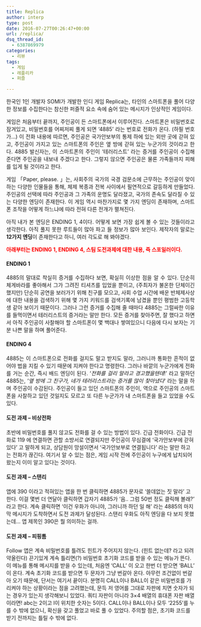```yaml
---
title: Replica
author: interp
type: post
date: 2016-07-27T00:26:47+00:00
url: /replica/
dsq_thread_id:
  - 6387869979
categories:
  - 리뷰
tags:
  - 게임
  - 레플리카
  - 퍼즐

---
```

<p style="text-align: justify;">
  한국인 1인 개발자 SOMI가 개발한 인디 게임 Replica는, 타인의 스마트폰을 풀어 다양한 정보를 수집한다는 참신한 퍼즐적 요소 속에 숨어 있는 메시지가 인상적인 게임이다.
</p>

<p style="text-align: justify;">
  게임은 처음부터 끝까지, 주인공이 든 스마트폰에서 이루어진다. 스마트폰은 비밀번호로 잠겨있고, 비밀번호를 어찌저찌 풀게 되면 &#8216;4885&#8217; 라는 번호로 전화가 온다. (하필 번호가&#8230;) 이 전화 내용에 따르면, 주인공은 국가안보부의 통제 하에 있는 외딴 곳에 갇혀 있고, 주인공이 가지고 있는 스마트폰의 주인은 옆 방에 갇혀 있는 누군가의 것이라고 한다. 4885 발신자는, 이 스마트폰의 주인이 &#8216;테러리스트&#8217; 라는 증거를 주인공이 수집해 준다면 주인공을 내보내 주겠다고 한다. 그렇지 않으면 주인공은 물론 가족들까지 피해를 입게 될 것이라고 한다.
</p>

<p style="text-align: justify;">
  게임 「Paper, please. 」는, 사회주의 국가의 국경 검문소에 근무하는 주인공이 맞이하는 다양한 인물들을 통해, 체제 복종과 전복 사이에서 필연적으로 갈등하게 만들었다. 주인공의 선택에 따라 주인공과 그 가족의 운명도 달라졌고, 국가의 존속도 달라질 수 있는 다양한 엔딩이 존재한다. 이 게임 역시 마찬가지로 몇 가지 엔딩이 존재하며, 스마트폰 조작을 어떻게 하느냐에 따라 전혀 다른 전개가 펼쳐진다.
</p>

<p style="text-align: justify;">
  아직 내가 본 엔딩은 ENDING 1, 4이다. 어떻게 보면 가장 쉽게 볼 수 있는 것들이라고 생각한다. 아직 풀지 못한 루트들이 많아 파고 들 정보가 많아 보인다. 제작자의 말로는 <strong>12가지 엔딩</strong>이 존재한다고 하니, 여러 각도로 해 봐야겠다.
</p>

<p style="text-align: justify;">
  <span style="color: #ff0000;"><strong>아래부터는 ENDING 1, ENDING 4, 스팀 도전과제에 대한 내용, 즉 스포일러이다.</strong></span>
</p>

<h4 style="text-align: justify;">
  ENDING 1
</h4>

<p style="text-align: justify;">
  4885의 말대로 착실히 증거를 수집하다 보면, 확실히 이상한 점을 알 수 있다. 단순히 체게바라를 좋아해서 그가 그려진 티셔츠를 입었을 뿐이고, (주최자가 불온한 단체이긴 했지만) 단순히 공연을 보러가기 위해 친구를 모으고, 사회 수업 시간에 배운 반체제사상에 대한 내용을 검색하기 위해 몇 가지 키워드를 검색기록에 남겼을 뿐인 평범한 고등학생 같아 보이기 때문이다. 그러나 그런 증거를 수집해 줄 때마다 4885는 그럴싸한 이유를 들먹이면서 테러리스트의 증거라는 말만 한다. 모든 증거를 찾아주면, 잘 했다고 하면서 아직 주인공이 사찰해야 할 스마트폰이 몇 백대나 쌓여있으니 다음에 다시 보자는 기분 나쁜 말을 하며 풀어준다.
</p>

<h4 style="text-align: justify;">
  ENDING 4
</h4>

<p style="text-align: justify;">
  4885는 이 스마트폰으로 전화를 걸지도 말고 받지도 말라, 그러니까 통화한 흔적이 없어야 법을 지킬 수 있기 때문에 지켜야 한다고 명령한다. 그러나 바깥의 누군가에게 전화를 거는 순간, 즉시 배드 엔딩이 된다. &#8216;<em>전화를 걸리 말라고 경고했을텐데</em>!&#8217; 라고 말하던 4885는, &#8216;<em>옆 방에 그 친구가, 네가 테러리스트라는 증거를 많이 찾아냈다</em>&#8216; 라는 말을 하며 주인공이 수감된다. 주인공이 들고 있던 스마트폰의 주인이, 역으로 주인공의 스마트폰을 사찰하고 있던 것일지도 모르고 또 다른 누군가가 내 스마트폰을 들고 있었을 수도 있다.
</p>

<h4 style="text-align: justify;">
  도전 과제 &#8211; 비상전화
</h4>

초반에 비밀번호를 풀지 않고도 전화를 걸 수 있는 방법이 있다. 긴급 전화이다. 긴급 전화로 119 에 연결하면 관할 소방서로 연결되지만 주인공이 무심결에 &#8216;국가안보부에 갇혀있다&#8217; 고 말하게 되고, 상담원이 망설이면서 &#8216;국가안보부로 연결됩니다&#8217; 라는 말만 하고는 전화가 끊긴다. 여기서 알 수 있는 점은, 게임 시작 전에 주인공이 누구에게 납치되어 왔는지 이미 알고 있다는 것이다.

#### 도전 과제 &#8211; 스탠리

앱에 390 이라고 적혀있는 앱을 한 번 클릭하면 4885가 문자로 &#8216;쓸데없는 짓 말라&#8217; 고 한다. 이걸 몇번 더 연달아 클릭하면 갑자기 4885가 &#8216;음.. 그럼 50번 정도 클릭해 볼래?&#8217; 라고 한다. 계속 클릭하면 &#8216;이건 우화가 아니야, 그러니까 하던 일 해&#8217; 라는 4885의 마지막 메시지가 도착하면서 도전 과제가 달성된다. 스탠리 우화도 아직 엔딩을 다 보지 못했는데&#8230; 앱 제목인 390은 뭘 의미하는 걸까.

#### 도전 과제 &#8211; 피핑톰

Follow 앱은 계속 비밀번호를 틀려도 힌트가 주어지지 않는다. (힌트 없는데? 라고 되려 약올린다) 끈기있게 계속 틀리면(?) 비밀번호 초기화 코드를 받을 수 있는 메뉴가 뜬다. 이 메뉴를 통해 메시지를 받을 수 있는데, 처음엔 &#8216;CALL&#8217; 이 오고 한번 더 받으면 &#8216;BALL&#8217; 이 온다. 계속 초기화 코드를 받으면 두 문자가 그냥 번갈아 온다. 아무런 조건없이 번갈아 오기 때문에, 단서는 여기서 끝이다. 분명히 CALL이나 BALL이 같은 비밀번호를 가리켜야 하는 상황이라는 점을 고려했는데, 문득 저 영어를 그대로 자판에 치면 숫자가 되는 경우가 있는지 생각해보니 있었다. 쿼티 자판이 아니라 3&#215;4 배열의 휴대폰 자판 배열이라면! abc는 2이고 l이 위치한 숫자는 5이다. CALL이나 BALL이나 모두 &#8216;2255&#8217;를 누를 수 밖에 없으니, 확신을 갖고 풀었고 바로 풀 수 있었다. 주의할 점은, 초기화 코드를 받기 전까지는 틀릴 수 밖에 없다.